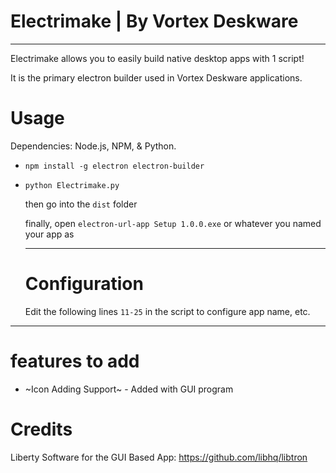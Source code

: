 # Electrimake | By Vortex Deskware

---
Electrimake allows you to easily build native desktop apps with 1 script!

It is the primary electron builder used in Vortex Deskware applications.

# Usage
Dependencies: Node.js, NPM, & Python.

- ```npm install -g electron electron-builder```

- ```python Electrimake.py```

  then go into the ```dist``` folder

  finally, open ```electron-url-app Setup 1.0.0.exe``` or whatever you named your app as

  ---
  # Configuration

  Edit the following lines ```11-25``` in the script to configure app name, etc.

---

# features to add

- ~Icon Adding Support~ - Added with GUI program

# Credits

Liberty Software for the GUI Based App: https://github.com/libhq/libtron

